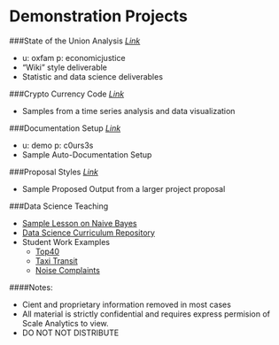 # Demonstration Projects



###State of the Union Analysis
*[Link](http://scaleanalytics.com/client/oxfam/sotu/results/#!index.md)*

* u: oxfam p: economicjustice
* “Wiki” style deliverable
* Statistic and data science deliverables

###Crypto Currency Code
*[Link](https://github.com/TeachingDataScience/project-demo/blob/master/C01_DEMO/C01_DEMO.md)*

* Samples from a time series analysis and data visualization

###Documentation Setup
*[Link](http://scaleanalytics.com/client/demo/docs/)*

* u: demo p: c0urs3s
* Sample Auto-Documentation Setup

###Proposal Styles
*[Link](http://scaleanalytics.com/client/bhrrc/svg/)*

* Sample Proposed Output from a larger project proposal

###Data Science Teaching
* [Sample Lesson on Naive Bayes](https://github.com/TeachingDataScience/data-science-course/tree/forstudentviewing/12_Naive_Bayes)
* [Data Science Curriculum Repository](https://github.com/TeachingDataScience/data-science-course)
* Student Work Examples
  * [Top40](http://nbviewer.ipython.org/github/lentzma/Billboard_Top_40/blob/master/DAT13FinalLentz.ipynb)
  * [Taxi Transit](http://nbviewer.ipython.org/github/josephsolway/GeneralAssembly/blob/master/DAT13-JSolway-UnitProject3.ipynb)
  * [Noise Complaints](http://nbviewer.ipython.org/github/shirin0604/GA-Data-Science/blob/master/Final_Project_Clean_20141119.ipynb)



####Notes:

* Cient and proprietary information removed in most cases
* All material is strictly confidential and requires express permision of Scale Analytics to view.
* DO NOT NOT DISTRIBUTE
